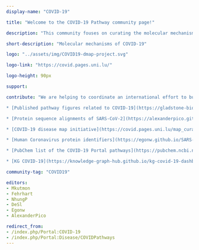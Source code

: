```yaml
---
display-name: "COVID-19"

title: "Welcome to the COVID-19 Pathway community page!"

description: "This community fouses on curating the molecular mechanisms of COVID-19. It is part of a larger community effort called the [COVID-19 Disease Map](https://covid.pages.uni.lu/). After an initial comment in 2020 in Scientific Data [Ostaszewski, et al.](http://doi.org/10.1038/s41597-020-0477-8), a longer paper from the whole community was published in 2021 in Molecular Systems Biology: [Ostaszewski, et al.](https://doi.org/10.15252/msb.202110387). More recently, the community is working on a paper focused on different analysis and modelling approaches using the COVID-19 Disease Map, currently available on bioXriv [Niarakis, et al.](https://doi.org/10.1101/2022.12.17.520865)."

short-description: "Molecular mechanisms of COVID-19"

logo: "../assets/img/COVID19-dmap-project.svg"

logo-link: "https://covid.pages.uni.lu/"

logo-height: 90px

support:

contribute: "We are helping to coordinate an international effort to build and curate pathway models relevant to the COVID-19 pandemic. If you find or add a pathway at WikiPathways that should be included in this collection, please let us know by contacting Martina Kutmon (mkutmon[AT]gmail.com). Resources to get started:

* [Published pathway figures related to COVID-19](https://gladstone-bioinformatics.shinyapps.io/shiny-covidpathways/)

* [Protein sequence alignments of SARS-CoV-2](https://alexanderpico.github.io/SARS-CoV-2_Alignments/)

* [COVID-19 disease map initiative](https://covid.pages.uni.lu/map_curation): a broader community of pathway curators working with WikiPathways, Pathway Commons, Reactome, Cell Designer and more.

* [Human Coronavirus protein identifiers](https://egonw.github.io/SARS-CoV-2-Queries/sparql/virusProteinsAll.code.html) and [SARS-CoV-2 protein identifiers](https://egonw.github.io/SARS-CoV-2-Queries/sparql/virusProteins.code.html)

* [PubChem list of the COVID-19 Portal pathways](https://pubchem.ncbi.nlm.nih.gov/#query=coronavirus&tab=pathway)

* [KG COVID-19](https://knowledge-graph-hub.github.io/kg-covid-19-dashboard/): a knowledge graph aggregating many sources as RDF"

community-tag: "COVID19"

editors:
- Mkutmon
- Fehrhart
- NhungP
- DeSl
- Egonw
- AlexanderPico

redirect_from:
- /index.php/Portal:COVID-19
- /index.php/Portal:Disease/COVIDPathways
---
```

